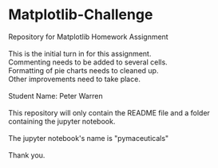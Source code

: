# Matplotlib-Challenge


Repository for Matplotlib Homework Assignment
<br><br>
This is the initial turn in for this assignment.<br>
Commenting needs to be added to several cells.<br>
Formatting of pie charts needs to cleaned up.<br>
Other improvements need to take place.
<br><br>
Student Name: Peter Warren
<br><br>
This repository will only contain the README file and a folder <br>
containing the jupyter notebook.
<br><br>
The jupyter notebook's name is "pymaceuticals"
<br><br>
Thank you.